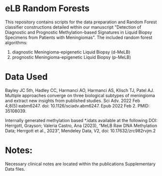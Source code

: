 # eLB Random Forests
This repository contains scripts for the data preparation and Random Forest classifier constructions detailed within our manuscript "Detection of Diagnostic and Prognostic Methylation-based Signatures in Liquid Biopsy Specimens from Patients with Meningiomas". 
The included random forest algorithms: 
1. diagnostic Meningioma-epigenetic Liquid Biopsy (d-MeLB)
2. prognostic Meningioma-epigenetic Liquid Biopsy (p-MeLB)
# Data Used
Bayley JC 5th, Hadley CC, Harmanci AO, Harmanci AS, Klisch TJ, Patel AJ. Multiple approaches converge on three biological subtypes of meningioma and extract new insights from published studies. Sci Adv. 2022 Feb 4;8(5):eabm6247. doi: 10.1126/sciadv.abm6247. Epub 2022 Feb 2. PMID: 35108039.

Internally generated methylation based *.idats available at the following DOI: 
Herrgott, Grayson; Valeria Castro, Ana (2023), “MeLB Raw DNA Methylation Data; Herrgott et al., 2023”, Mendeley Data, V2, doi: 10.17632/zrc982rvjm.2

# Notes:
Necessary clinical notes are located within the publications Supplementary Data files.
